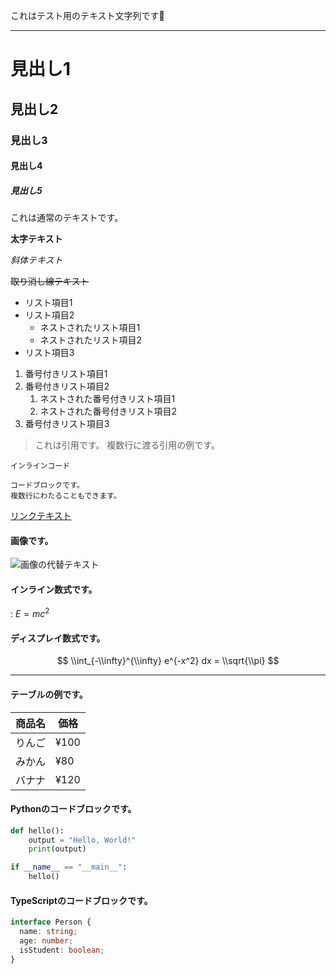 これはテスト用のテキスト文字列です🤖

---

# 見出し1
## 見出し2
### 見出し3
#### 見出し4
##### 見出し5

これは通常のテキストです。

**太字テキスト**

*斜体テキスト*

~~取り消し線テキスト~~

- リスト項目1
- リスト項目2
    - ネストされたリスト項目1
    - ネストされたリスト項目2
- リスト項目3

1. 番号付きリスト項目1
2. 番号付きリスト項目2
    1. ネストされた番号付きリスト項目1
    2. ネストされた番号付きリスト項目2
3. 番号付きリスト項目3

> これは引用です。
> 複数行に渡る引用の例です。

`インラインコード`

```
コードブロックです。
複数行にわたることもできます。
```

[リンクテキスト](https://example.com)

#### 画像です。

![画像の代替テキスト](https://picsum.photos/200)

#### インライン数式です。

: $E=mc^2$

#### ディスプレイ数式です。

$$
\\int_{-\\infty}^{\\infty} e^{-x^2} dx = \\sqrt{\\pi}
$$

---

#### テーブルの例です。

| 商品名  | 価格    |
|---------|---------|
| りんご  | ¥100    |
| みかん  | ¥80     |
| バナナ  | ¥120    |

#### Pythonのコードブロックです。

```python
def hello():
    output = "Hello, World!"
    print(output)

if __name__ == "__main__":
    hello()
```

#### TypeScriptのコードブロックです。

```ts
interface Person {
  name: string;
  age: number;
  isStudent: boolean;
}
```
